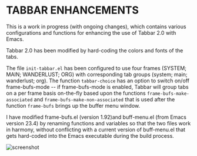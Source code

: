 TABBAR ENHANCEMENTS
=================

This is a work in progress (with ongoing changes), which contains various configurations and functions for enhancing the use of Tabbar 2.0 with Emacs.

Tabbar 2.0 has been modified by hard-coding the colors and fonts of the tabs.

The file `init-tabbar.el` has been configured to use four frames (SYSTEM; MAIN; WANDERLUST; ORG) with corresponding tab groups (system; main; wanderlust; org).  The function `tabbar-choice` has an option to switch on/off frame-bufs-mode -- if frame-bufs-mode is enabled, Tabbar will group tabs on a per frame basis on-the-fly based upon the functions `frame-bufs-make-associated` and `frame-bufs-make-non-associated` that is used after the function `frame-bufs` brings up the buffer menu window.

I have modified frame-bufs.el (version 1.92)and buff-menu.el (from Emacs version 23.4) by renaming functions and variables so that the two files work in harmony, without conflicting with a current version of buff-menu.el that gets hard-coded into the Emacs executable during the build process.

![screenshot](http://www.lawlist.com/images/frames-tabgroup.png)
